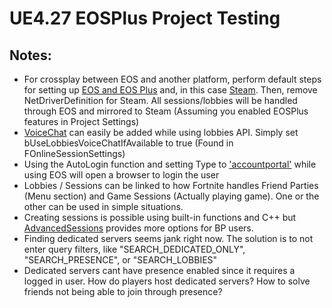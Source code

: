 # UE4.27 EOSPlus Project Testing
 
## Notes:
- For crossplay between EOS and another platform, perform default steps for setting up [EOS and EOS Plus](https://docs.unrealengine.com/4.27/en-US/ProgrammingAndScripting/Online/EOS/) and, in this case [Steam](https://docs.unrealengine.com/4.27/en-US/ProgrammingAndScripting/Online/Steam/).
Then, remove NetDriverDefinition for Steam. All sessions/lobbies will be handled through EOS and mirrored to Steam (Assuming you enabled EOSPlus features in Project Settings)
- [VoiceChat](https://docs.unrealengine.com/4.27/en-US/ProgrammingAndScripting/Online/EOS/#eosvoicecommunications_1) can easily be added while using lobbies API. Simply set bUseLobbiesVoiceChatIfAvailable to true (Found in FOnlineSessionSettings)
- Using the AutoLogin function and setting Type to ['accountportal'](https://github.com/EpicGames/UnrealEngine/blob/d94b38ae3446da52224bedd2568c078f828b4039/Engine/Plugins/Online/OnlineSubsystemEOS/Source/OnlineSubsystemEOS/Private/UserManagerEOS.cpp#L378) while using EOS will open a browser to login the user
- Lobbies / Sessions can be linked to how Fortnite handles Friend Parties (Menu section) and Game Sessions (Actually playing game). One or the other can be used in simple situations.
- Creating sessions is possible using built-in functions and C++ but [AdvancedSessions](https://github.com/mordentral/AdvancedSessionsPlugin) provides more options for BP users.
- Finding dedicated servers seems jank right now. The solution is to not enter query filters, like "SEARCH_DEDICATED_ONLY", "SEARCH_PRESENCE", or "SEARCH_LOBBIES"
- Dedicated servers cant have presence enabled since it requires a logged in user. How do players host dedicated servers? How to solve friends not being able to join through presence?